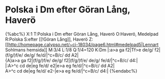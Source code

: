 # Polska i Dm efter Göran Lång, Haverö

{%abc%}
X:1
T:Polska i Dm efter Göran Lång, Haverö
O:Haverö, Medelpad
R:Polska
S:efter [[!Göran Lång]], Haverö
Z:[[http://homepage.calypso.net/~ci-18034/page6.html#medelpad5|Lennart Sohlmans hemsida]]
M:3/4
L:1/8
Q:1/4=120
K:Dm
|:a>a ga f2|Tf>e de/g/ f2|(f/g/)f/e/ de/g/ fe/d/|^c=B/c/ dd A2|\
{A}a>a ga f2|(f/g/)f/e/ de/g/ f2|(f/g/)f/e/ de/g/ fe/d/|^c=B/c/ d4:|\
|:A>^c cd de|eg fe/d/ e2|e>a eg fe/d/|^c=B/c/ dd A2|\
A>^c cd de|eg fe/d/ e2-|e>a eg fe/d/|^c=B/c/ d4:|
{%endabc%}

